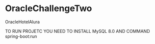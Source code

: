 # OracleChallengeTwo
OracleHotelAlura

TO RUN PROJETC YOU NEED TO INSTALL MySQL 8.0 AND COMMAND spring-boot:run
